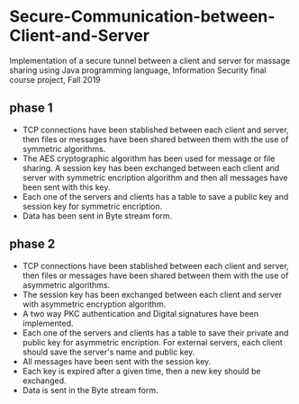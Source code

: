 # Secure-Communication-between-Client-and-Server
Implementation of a secure tunnel between a client and server for massage sharing using Java programming language, Information Security final course project, Fall 2019 <br/>
## phase 1
- TCP connections have been stablished between each client and server, then files or messages have been shared between them with the use of symmetric algorithms.
- The AES cryptographic algorithm has been used for message or file sharing. A session key has been exchanged between each client and server with symmetric encription algorithm and then all messages have been sent with this key.
-  Each one of the servers and clients has a table to save a public key and session key for symmetric encription.
-  Data has been sent in Byte stream form.
## phase 2
- TCP connections have been stablished between each client and server, then files or messages have been shared between them with the use of asymmetric algorithms.
- The session key has been exchanged between each client and server with asymmetric encryption algorithm. 
- A two way PKC authentication and Digital signatures have been implemented.
- Each one of the servers and clients has a table to save their private and public key for asymmetric encription. For external servers, each client should save the server's name and public key. 
- All messages have been sent with the session key.
- Each key is expired after a given time, then a new key should be exchanged. 
- Data is sent in the Byte stream form.
